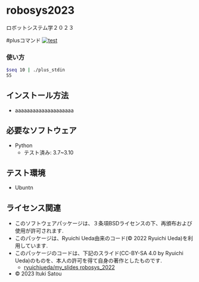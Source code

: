 # robosys2023
ロボットシステム学２０２３

#plusコマンド
[![test](https://github.com/itukisatou/robosys2023/actions/workflows/test.yml/badge.svg)](https://github.com/itukisatou/robosys2023/actions/workflows/test.yml)

### 使い方
``` bash
$seq 10 | ./plus_stdin
55
```

## インストール方法
* aaaaaaaaaaaaaaaaaaaa

## 必要なソフトウェア
* Python
	* テスト済み: 3.7~3.10

## テスト環境
* Ubuntn

## ライセンス関連
* このソフトウェアパッケージは、３条項BSDライセンスの下、再頒布および使用が許可されます.
* このパッケージは、Ryuichi Ueda由来のコード(© 2022 Ryuichi Ueda)を利用しています.
* このパッケージのコードは、下記のスライド(CC-BY-SA 4.0 by Ryuichi Ueda)のものを、本人の許可を得て自身の著作としたものです.
	* [ryuichiueda/my_slides robosys_2022](https://github.com/ryuichiueda/my_slides/tree/master/robosys_2022)
* © 2023 Ituki Satou
